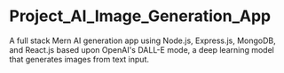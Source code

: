 # Project_AI_Image_Generation_App

A full stack Mern AI generation app using Node.js, Express.js, MongoDB, and React.js based upon OpenAI's DALL-E mode, a deep learning model that generates images from text input.


